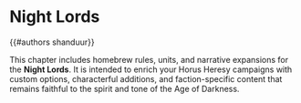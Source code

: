 # Night Lords

{{#authors shanduur}}

This chapter includes homebrew rules, units, and narrative expansions for the **Night Lords**. It is intended to enrich your Horus Heresy campaigns with custom options, characterful additions, and faction-specific content that remains faithful to the spirit and tone of the Age of Darkness.

